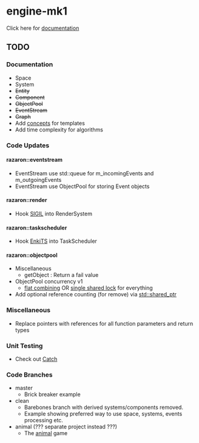 # engine-mk1
Click here for [documentation](https://razaron.github.io/engine-mk1/ "Documentation")
## TODO
### Documentation
- Space
- System
- ~~Entity~~
- ~~Component~~
- ~~ObjectPool~~
- ~~EventStream~~
- ~~Graph~~
- Add [concepts](http://en.cppreference.com/w/cpp/concept "cppreference") for templates
- Add time complexity for algorithms

### Code Updates
#### razaron::eventstream
- EventStream use std::queue for m_incomingEvents and m_outgoingEvents
- EventStream use ObjectPool for storing Event objects

#### razaron::render
- Hook [SIGIL](http://www.libsigil.com/) into RenderSystem

#### razaron::taskscheduler
- Hook [EnkiTS](https://github.com/dougbinks/enkiTS/tree/C++11) into TaskScheduler

#### razaron::objectpool
- Miscellaneous
    - getObject : Return a fail value
- ObjectPool concurrency v1
    - [flat combining](http://people.csail.mit.edu/shanir/publications/Flat%20Combining%20SPAA%2010.pdf "pdf") OR [single shared lock](http://en.cppreference.com/w/cpp/thread/lock_guard "cppreference") for everything
- Add optional reference counting (for remove) via [std::shared_ptr](http://en.cppreference.com/w/cpp/memory/shared_ptr "cppreference")

### Miscellaneous
- Replace pointers with references for all function parameters and return types

### Unit Testing
- Check out [Catch](https://github.com/philsquared/Catch/blob/master/docs/tutorial.md "Catch Tutorial")

### Code Branches
- master
    - Brick breaker example
- clean
    - Barebones branch with derived systems/components removed.
    - Example showing preferred way to use space, systems, events processing etc.
- animal (??? separate project instead ???)
    - The [animal](https://trello.com/b/tYrgDzDo/animal-v1 "Trello") game
